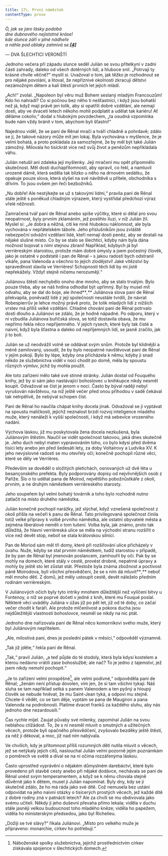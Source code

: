 ```yaml
---
title: 17\. První náměstek
contentType: prose
---
```


<section>

_Ó, jak se jaro lásky podobá  
dne dubnového nejistotné kráse!  
kde slunce září v plné nádheře  
a náhle pod oblaky zatmívá se.[**\[4\]**](../Text/cerveny_a_cerny_082.html#_ftn4)_

— DVA ŠLECHTICI VERONŠTÍ

Jednoho večera při západu slunce seděl Julián se svou přítelkyní v zadní části zahrady, daleko od všech dotěrných lidí, a hluboce snil. „Potrvají ty krásné chvíle věčně?“ myslil si. Uvažoval o tom, jak těžko je rozhodnout se pro nějaké povolání, a litoval, že nepříznivé okolnosti zkracují dětství nezámožným dětem a kalí štěstí prvních let jejich mládí.

„Ach!“ zvolal. „Napoleon byl věru muž Bohem seslaný mladým Francouzům! Kdo ho nahradí? Co si počnou bez něho ti nešťastníci, i když jsou bohatší než já, když mají právě jen tolik, aby si opatřili dobré vzdělání, ale nemají dosti, aby ve dvaceti letech někoho mohli podplatit a udělat tak kariéru! Ať děláme cokoliv,“ dodal s hlubokým povzdechem, „ta osudná vzpomínka bude nám vždy bránit v tom, abychom byli šťastni!“

Najednou viděl, že se paní de Rênal mračí a tváří chladně a pohrdavě; zdálo se jí, že takové názory může mít jen lokaj. Byla vychována v myšlence, že je velmi bohatá, a proto pokládala za samozřejmé, že by měl být také Julián zámožný. Milovala ho tisíckrát více než svůj život a penězům nepřikládala váhu.

Julián netušil ani zdaleka její myšlenky. Její mračení mu opět připomnělo skutečnost. Měl dosti duchapřítomnosti, aby opravil, co řekl, a namluvil urozené dámě, která seděla tak blízko u něho na drnovém sedátku, že opakuje pouze slova, která slyšel na své návštěvě u přítele, obchodníka s dřívím. To jsou ovšem jen řeči bezbožníků.

„Nu dobře! Ale nestýkejte se už s takovými lidmi,“ pravila paní de Rênal stále ještě s poněkud chladným výrazem, který vystřídal předchozí výraz vřelé něžnosti.

Zamračená tvář paní de Rênal anebo spíše výčitky, které si dělal pro svou neopatrnost, byly prvním zklamáním, jež postihlo iluzi, v níž Julián žil. Myslel si: „Je dobrá a něžná, cítí ke mně hlubokou náklonnost, ale byla vychována v nepřátelském táboře. Jeho příslušníkům jsou zvláště nebezpeční odvážní vzdělaní lidé, kteří nemají dosti peněz, aby se dostali na nějaké slušné místo. Co by se stalo se šlechtici, kdyby nám byla dána možnost bojovat s nimi stejnou zbraní! Například, kdybych já byl verrièreským starostou, protože mám dobré úmysly a jsem počestný člověk, jako je ostatně v podstatě i pan de Rênal – s jakou radostí bych odstranil vikáře, pana Valenoda a všechno to jejich zlodějství! Jaké vítězství by spravedlnost slavila ve Verrières! Schopnosti těch lidí by mi jistě nepřekážely. Vždyť stejně ničemu nerozumějí.“

Juliánovu štěstí nechybělo onoho dne mnoho, aby se stalo trvalým. Bylo pouze třeba, aby se náš hrdina odhodlal být upřímný. Byl by musel mít odvahu, aby se dal do boje, ale ihned**_,_** Juliánova slova paní de Rênal překvapila, poněvadž lidé z její společnosti neustále tvrdili, že návrat Robespierrův je lehce možný právě proto, že tolik mladých lidí z nižších vrstev má příliš velké vzdělání. Chladné chování paní de Rênal potrvalo dosti dlouho a Juliánovi se zdálo, že je hodně nápadné. Po odporu, který v ní vzbudila Juliánova buřičská slova, se totiž dostavila obava, že mu nepřímo řekla něco nepříjemného. V jejích rysech, které byly tak čisté a naivní, když byla šťastna a daleko od nepříjemných lidí, se jasně zračilo, jak ji to bolí.

Julián se už neodvážil volně se oddávat svým snům. Protože byl klidnější a méně zamilovaný, usoudil, že by bylo neopatrné navštěvovat paní de Rênal v jejím pokoji. Bylo by lépe, kdyby ona přicházela k němu; kdyby ji snad někdo ze služebnictva viděl v noci chodit po domě, měla by spoustu různých výmluv, jichž by mohla použít.

Ale toto zařízení mělo také své stinné stránky. Julián dostal od Fouquého knihy, jež by si sám jako nastávající bohoslovec u knihkupce nikdy nesměl koupit. Odvažoval se číst je jenom v noci. Často by býval raději nebyl vyrušován návštěvou, na niž ještě večer před onou příhodou v sadě čekával tak netrpělivě, že nebýval schopen číst.

Paní de Rênal ho naučila chápat knihy docela jinak. Odvažoval se jí vyptávat na spoustu maličkostí, jejichž neznalost brzdí rozvoj inteligence mladého muže, který nenáleží k vyšší společnosti, i když má sebevíce vrozeného nadání.

Výchova láskou, již mu poskytovala žena docela nezkušená, byla Juliánovým štěstím. Naučil se vidět společnost takovou, jaká dnes skutečně je. Jeho duch nebyl maten vypravováním toho, co bylo kdysi před dvěma tisíci lety anebo jen před šedesáti lety, za doby Voltairovy a Ludvíka XV. K jeho nevýslovné radosti se mu otevřely oči; konečně pochopil různé věci, které se děly ve Verrières.

Především se dověděl o složitých pletichách, osnovaných už dvě léta u besançonského prefekta. Byly podporovány dopisy od nejvlivnějších osob z Paříže. Šlo o to udělat pana de Moirod, největšího pobožnůstkáře z okolí, prvním, a ne druhým náměstkem verrièreského starosty.

Jeho soupeřem byl velmi bohatý továrník a toho bylo rozhodně nutno zatlačit na místo druhého náměstka.

Julián konečně pochopil narážky, jež slýchal, když vznešená společnost z okolí přišla na večeři k panu de Rênal. Tato privilegovaná společnost činila totiž velké přípravy k volbě prvního náměstka, ale ostatní obyvatelé města a zejména liberálové neměli o tom tušení. Volba byla, jak známo, proto tak důležitá, že hlavní verrièreská ulice se měla na východní stranu rozšířit o více než devět stop, neboť se stala královskou silnicí.

Pan de Moriod sám měl tři domy, které při rozšiřování ulice přicházely v úvahu. Nuže, kdyby se stal prvním náměstkem, tudíž starostou v případě, že by pan de Rênal byl jmenován poslancem, zamhouřil by oči. Pak by se mohly na domech, které stály v cestě, provést drobné, nepatrné úpravy a mohly by ještě sto let zůstat stát. Přestože byla známa zbožnost a poctivost páně Moirodova, byli všichni přesvědčeni, že se s ním dá mluvit**_,_** neboť měl mnoho dětí. Z domů, jež měly ustoupit cestě, devět náleželo předním rodinám verrièreským.

V Juliánových očích byly tyto intriky mnohem důležitější než vylíčení bitvy u Fontenoy, o níž se poprvé dočetl v jedné z knih, které mu Fouqué poslal. Některé věci uváděly Juliána v úžas již po pět let, již od té doby, co začal večer chodit k faráři. Ale protože mlčenlivost a pokora ducha jsou nejdůležitější vlastnosti bohoslovce, nesměl se nikdy na nic ptát.

Jednoho dne nařizovala paní de Rênal něco komorníkovi svého muže, který byl Juliánovým nepřítelem.

„Ale, milostivá paní, dnes je poslední pátek v měsíci,“ odpověděl významně.

„Tak již jděte,“ řekla paní de Rênal.

„Tak,“ pravil Julián, „a teď půjde do té stodoly, která byla kdysi kostelem a kterou nedávno vrátili zase bohoslužbě; ale nač? To je jedno z tajemství, jež jsem nikdy nemohl pochopit.“

„Je to zařízení velmi prospěšné[^5], ale velmi podivné,“ odpověděla paní de Rênal; „ženám není přístup dovolen, vím jen, že si tam všichni tykají. Náš sluha se tam například setká s panem Valenodem a ten pyšný a hloupý člověk se nebude hněvat, že mu Saint-Jean tyká, a odpoví mu stejně. Chcete-li vědět, co se tam děje, vyptám se pana de Maugiron a pana Valenoda na podrobnosti. Platíme dvacet franků za každého sluhu, aby nás jednoho dne nezardousili.“

Čas rychle míjel. Zaujat půvaby své milenky, zapomínal Julián na svou neblahou ctižádost. To, že s ní nesměl mluvit o smutných a užitečných věcech, protože byli opačného přesvědčení, zvyšovalo bezděky ještě štěstí, za něž jí děkoval, a moc, jíž nad ním nabývala.

Ve chvílích, kdy je přítomnost příliš rozumných dětí nutila mluvit o věcech, jež se netýkaly jejich citů, naslouchal Julián velmi pozorně jejím poznámkám o poměrech ve světě a díval se na ni očima rozzářenýma láskou.

Často uprostřed vyprávění o nějakém důmyslném darebáctví, které bylo provedeno při stavbě cesty anebo při nějaké dodávce, nechávala se paní de Rênal unést svým temperamentem, a když se k němu chovala stejně důvěrně jako k dětem, musel ji Julián napomínat. Byly dny, kdy se jí skutečně zdálo, že ho má ráda jako své dítě. Což nemusela bez ustání odpovídat na jeho naivní otázky o tisícerých prostých věcech, jež každé dítě z dobré rodiny zná v patnácti letech? Ale za chvíli se mu obdivovala jako svému učiteli. Někdy ji jeho duševní převaha přímo lekala; viděla v duchu stále jasněji velkou budoucnost toho mladého kněze; viděla ho papežem, viděla ho ministerským předsedou, jako byl Richelieu.

„Dožiji se tvé slávy?“ říkala Juliánovi. „Místo pro velkého muže je připraveno: monarchie, církev ho potřebují.“

</section>

[^1]: V mincích po 6 francích.

[^2]: Citáty z Byrona jsou v překladu Pavla Eisnera.

[^3]: Hrdinka veršované povídky ,,Paní z Vergy“ hynoucí v domnění, že ji zradil milenec.

[^4]: Překlad J. V. Sládka.

[^5]: Náboženské spolky služebnictva, jejichž prostřednictvím církev získávala spojence v šlechtických domech.

[^6]: Podívejte se na stranu 130.

[^7]: Věřte mi.

[^8]: Co je psáno, to je dáno.

[^9]: Chytrému napověz.

[^10]: Buď zdráv a miluj mě.

[^11]: Viz v Louvru vévodu Františka Aquitánského, odkládajícího přilbu a beroucího na sebe mnišský hábit, č. 1130 (_pozn. aut._).

[^12]: Francouzská mystička.

[^13]: Venkove, kdy tě spatřím (citát je však z Horatia).

[^14]: Jsem při tobě, je to moje dílo.

[^15]: Proslulý kejklíř (pozn. autora).

[^16]: Rossiniho opera.

[^17]: To mluví nespokojenec (poznámka Molièrova k Tartuffovi). _Pozn. autora._

[^18]: Biskup a ministr narozený v Besançonu.

[^19]: Redaktoři satirického časopisu, uvěznění pro urážku vlády.

[^20]: Musím se potrestat, jestliže jsem příliš milovala.

[^21]: Syn zedníka, který velel části roajalistické armády při vendéském povstání.

[^22]: Slavný kazatel.

[^23]: Jestliže dovolí osud.

[^24]: Od této chvíle již neřeknu ani slovo.

[^25]: Zde mluví z něho jakobín (_Pozn. aut.)._

[^26]: Od La Fontaina; podle nich je „manželský svazek tísnivým ortelem“.
